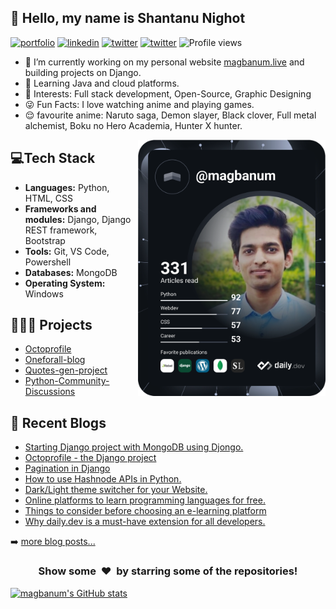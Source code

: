 ## 👋 Hello, my name is Shantanu Nighot

[![portfolio](https://img.shields.io/badge/my_portfolio-7e77f6?style=for-the-badge&logo=&logoColor=121212)](https://magbanum.live) [![linkedin](https://img.shields.io/badge/linkedin-0A66C2?style=for-the-badge&logo=linkedin&logoColor=white)](https://www.linkedin.com/in/shantanu-nighot) [![twitter](https://img.shields.io/badge/twitter-1DA1F2?style=for-the-badge&logo=twitter&logoColor=white)](https://twitter.com/magbanum) [![twitter](https://img.shields.io/badge/instagram-cd486b?style=for-the-badge&logo=instagram&logoColor=white)](https://instagram.com/magbanum)
![Profile views](https://profile-counter.glitch.me/magbanum/count.svg)

- 🔭 I’m currently working on my personal website [magbanum.live](https://magbanum.live/) and building projects on Django.
- 🌱 Learning Java and cloud platforms.
- 👀 Interests: Full stack development, Open-Source, Graphic Designing
- 😜 Fun Facts: I love watching anime and playing games.
- 😌 favourite anime: Naruto saga, Demon slayer, Black clover, Full metal alchemist, Boku no Hero Academia, Hunter X hunter.


<a href="https://api.daily.dev/get?r=magbanum" target="_blank">
  <img
    width="300"
    align="right"
    src="devcard.svg"
  />
</a>

## 💻Tech Stack

- **Languages:** Python, HTML, CSS
- **Frameworks and modules:** Django, Django REST framework, Bootstrap
- **Tools:** Git, VS Code, Powershell
- **Databases:** MongoDB
- **Operating System:** Windows 

## 👨🏼‍💻 Projects
- [Octoprofile](https://octoprofile.herokuapp.com/)
- [Oneforall-blog](https://oneforall-blog.herokuapp.com/)
- [Quotes-gen-project](https://quotes-gen-project.herokuapp.com)
- [Python-Community-Discussions](https://github.com/magbanum/Python-Community-Discussions)

## 📝 Recent Blogs
- [Starting Django project with MongoDB using Djongo.](https://magbanum.tech/starting-django-project-with-mongodb-using-djongo) 
- [Octoprofile - the Django project](https://magbanum.tech/octoprofile-the-django-project)
- [Pagination in Django](https://magbanum.tech/pagination-in-django)
- [How to use Hashnode APIs in Python.](https://magbanum.tech/how-to-use-hashnode-apis-in-python)
- [Dark/Light theme switcher for your Website.](https://magbanum.tech/darklight-theme-switcher-for-your-website)
- [Online platforms to learn programming languages for free.](https://magbanum.tech/online-platforms-to-learn-programming-languages-for-free)
- [Things to consider before choosing an e-learning platform](https://magbanum.tech/things-to-consider-before-choosing-an-e-learning-platform)
- [Why daily.dev is a must-have extension for all developers.](https://magbanum.tech/why-dailydev-is-a-must-have-extension-for-all-developers)

➡️ [more blog posts...](https://magbanum.tech/)

<h3 align="center">Show some &nbsp;❤️&nbsp; by starring some of the repositories!</h3>

[![magbanum's GitHub stats](https://github-readme-stats.vercel.app/api?username=magbanum)](https://github.com/magbanum/)
